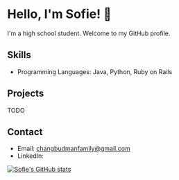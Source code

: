 # Hello, I'm Sofie! 👋

I'm a high school student. Welcome to my GitHub profile.

## Skills

- Programming Languages: Java, Python, Ruby on Rails

## Projects

TODO

## Contact

- Email: changbudmanfamily@gmail.com
- LinkedIn: 

[![Sofie's GitHub stats](https://github-readme-stats.vercel.app/api?username=sofiebudman)](https://github.com/sofiebudman/github-readme-stats)

